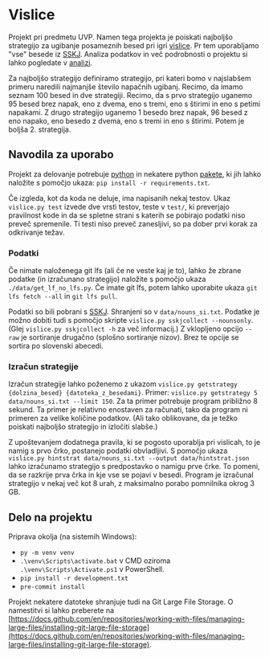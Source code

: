 # Vislice
Projekt pri predmetu UVP. Namen tega projekta je poiskati najboljšo strategijo za ugibanje posameznih besed pri igri [vislice](https://en.wikipedia.org/wiki/Hangman_(game)).
Pr tem uporabljamo "vse" besede iz [SSKJ](https://www.fran.si/iskanje?page=2&FilteredDictionaryIds=130&View=1&Query=*).
Analiza podatkov in več podrobnosti o projektu si lahko pogledate v [analizi](vislice.ipynb).

Za najboljšo strategijo definiramo strategijo, pri kateri bomo v najslabšem primeru naredili najmanjše število napačnih ugibanj.
Recimo, da imamo seznam 100 besed in dve strategiji. Recimo, da s prvo strategijo uganemo 95 besed brez napak, eno z dvema,
eno s tremi, eno s štirimi in eno s petimi napakami. Z drugo strategijo uganemo 1 besedo brez napak, 96 besed z eno napako, eno besedo
z dvema, eno s tremi in eno s štirimi. Potem je boljša 2. strategija.

## Navodila za uporabo
Projekt za delovanje potrebuje [python](https://www.python.org/) in nekatere
python [pakete](requirements.txt), ki jih lahko naložite s pomočjo ukaza:
`pip install -r requirements.txt`.

Če izgleda, kot da koda ne deluje, ima napisanih nekaj testov. Ukaz `vislice.py test`
izvede dve vrsti testov, teste v `test/`, ki preverjajo pravilnost kode in da se spletne strani s katerih se pobirajo podatki niso preveč spremenile.
Ti testi niso preveč zanesljivi, so pa dober prvi korak za odkrivanje težav.

### Podatki
Če nimate naloženega git lfs (ali če ne veste kaj je to), lahko že zbrane podatke (in izračunano strategijo) naložite s pomočjo ukaza `./data/get_lf_no_lfs.py`. Če imate git lfs, potem lahko uporabite ukaza
`git lfs fetch --all` in `git lfs pull`.

Podatki so bili pobrani s [SSKJ](https://www.fran.si/iskanje?FilteredDictionaryIds=130&View=1&Query=%2A). Shranjeni
so v `data/nouns_si.txt`. Podatke je možno dobiti tudi s pomočjo skripte `vislice.py sskjcollect --nounsonly`. (Glej
`vislice.py sskjcollect -h` za več informacij.) Z vklopljeno opcijo `--raw` je sortiranje drugačno (splošno sortiranje nizov).
Brez te opcije se sortira po slovenski abecedi.

### Izračun strategije
Izračun strategije lahko poženemo z ukazom `vislice.py getstrategy {dolzina_besed} {datoteka_z_besedami}`.
Primer: `vislice.py getstrategy 5 data/nouns_si.txt --limit 150`. Za ta primer potrebuje program približno
8 sekund. Ta primer je relativno enostaven za računati, tako da program ni primeren za velike količine podatkov.
(Ali tako oblikovane, da je težko poiskati najboljšo strategijo in izločiti slabše.)

Z upoštevanjem dodatnega pravila, ki se pogosto uporablja pri vislicah, to je namig s prvo črko, postanejo podatki obvladljivi.
S pomočjo ukaza `vislice.py hintstrat data/nouns_si.txt --output data/hintstrat.json` lahko izračunamo strategijo
s predpostavko o namigu prve črke. To pomeni, da se razkrije prva črka in kje vse se pojavi v besedi. Program je
izračunal strategijo v nekaj več kot 8 urah, z maksimalno porabo pomnilnika okrog 3 GB.

## Delo na projektu
Priprava okolja (na sistemih Windows):
* `py -m venv venv`
* `.\venv\Scripts\activate.bat` v CMD oziroma `.\venv\Scripts\Activate.ps1` v PowerShell.
* `pip install -r development.txt`
* `pre-commit install`

Projekt nekatere datoteke shranjuje tudi na Git Large File Storage. O namestitvi si lahko
preberete na [https://docs.github.com/en/repositories/working-with-files/managing-large-files/installing-git-large-file-storage](https://docs.github.com/en/repositories/working-with-files/managing-large-files/installing-git-large-file-storage).
